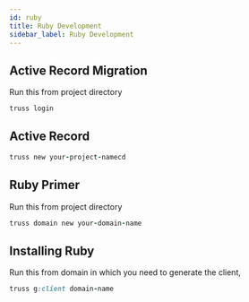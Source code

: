 ```yaml
---
id: ruby
title: Ruby Development
sidebar_label: Ruby Development
---
```

## Active Record Migration
Run this from project directory
```ruby
truss login
```
## Active Record
```ruby
truss new your-project-namecd
```
## Ruby Primer
Run this from project directory
```ruby
truss domain new your-domain-name
```
## Installing Ruby
Run this from domain in which you need to generate the client,
```ruby
truss g:client domain-name
```
